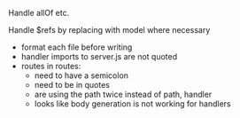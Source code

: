 Handle allOf etc.

Handle $refs by replacing with model where necessary

- format each file before writing
- handler imports to server.js are not quoted
- routes in routes:
  - need to have a semicolon
  - need to be in quotes
  - are using the path twice instead of path, handler
  - looks like body generation is not working for handlers
